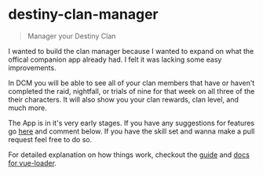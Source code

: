 # destiny-clan-manager

> Manager your Destiny Clan

I wanted to build the clan manager because I wanted to expand on what the offical companion app already had. I felt it was lacking some easy improvements. 

In DCM you will be able to see all of your clan members that have or haven't completed the raid, nightfall, or trials of nine for that week on all three of the their characters. It will also show you your clan rewards, clan level, and much more. 

The App is in it's very early stages. If you have any suggestions for features go [here](https://github.com/itegrootenhuis/Destiny-Clan-Manager/issues/1) and comment below. If you have the skill set and wanna make a pull request feel free to do so. 

For detailed explanation on how things work, checkout the [guide](http://vuejs-templates.github.io/webpack/) and [docs for vue-loader](http://vuejs.github.io/vue-loader).
